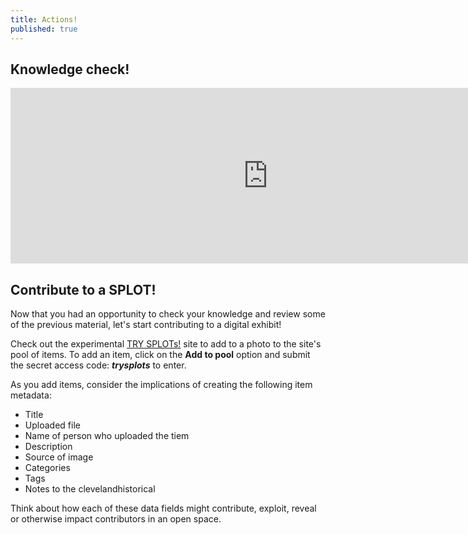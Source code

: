 ```yaml
---
title: Actions!
published: true
---
```


## Knowledge check!

<iframe src="https://libstory.ds.lib.uw.edu/h5p/wp-admin/admin-ajax.php?action=h5p_embed&id=3" width="823" height="281" frameborder="0" allowfullscreen="allowfullscreen"></iframe><script src="https://libstory.ds.lib.uw.edu/h5p/wp-content/plugins/h5p/h5p-php-library/js/h5p-resizer.js" charset="UTF-8"></script>

## Contribute to a SPLOT!

Now that you had an opportunity to check your knowledge and review some of the previous material, let's start contributing to a digital exhibit!

Check out the experimental [TRY SPLOTs!](http://libstory.ds.lib.uw.edu/trysplots/) site to add to a photo to the site's pool of items. To add an item, click on the **Add to pool** option and submit the secret access code: ***trysplots*** to enter.

As you add items, consider the implications of creating the following item metadata:

- Title
- Uploaded file
- Name of person who uploaded the tiem
- Description
- Source of image
- Categories
- Tags
- Notes to the clevelandhistorical

Think about how each of these data fields might contribute, exploit, reveal or otherwise impact contributors in an open space.
